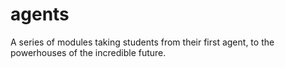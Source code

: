# agents
A series of modules taking students from their first agent, to the powerhouses of the incredible future. 
